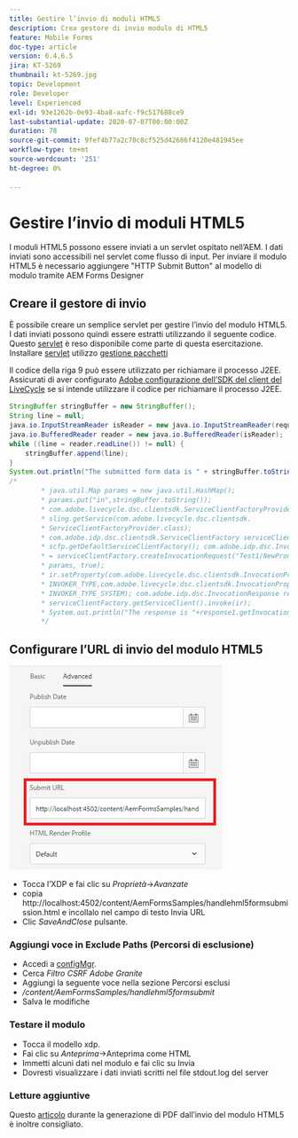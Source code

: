 ```yaml
---
title: Gestire l’invio di moduli HTML5
description: Crea gestore di invio modulo di HTML5
feature: Mobile Forms
doc-type: article
version: 6.4,6.5
jira: KT-5269
thumbnail: kt-5269.jpg
topic: Development
role: Developer
level: Experienced
exl-id: 93e1262b-0e93-4ba8-aafc-f9c517688ce9
last-substantial-update: 2020-07-07T00:00:00Z
duration: 78
source-git-commit: 9fef4b77a2c70c8cf525d42686f4120e481945ee
workflow-type: tm+mt
source-wordcount: '251'
ht-degree: 0%

---
```


# Gestire l’invio di moduli HTML5

I moduli HTML5 possono essere inviati a un servlet ospitato nell’AEM. I dati inviati sono accessibili nel servlet come flusso di input. Per inviare il modulo HTML5 è necessario aggiungere &quot;HTTP Submit Button&quot; al modello di modulo tramite AEM Forms Designer

## Creare il gestore di invio

È possibile creare un semplice servlet per gestire l’invio del modulo HTML5. I dati inviati possono quindi essere estratti utilizzando il seguente codice. Questo [servlet](assets/html5-submit-handler.zip) è reso disponibile come parte di questa esercitazione. Installare [servlet](assets/html5-submit-handler.zip) utilizzo [gestione pacchetti](http://localhost:4502/crx/packmgr/index.jsp)

Il codice della riga 9 può essere utilizzato per richiamare il processo J2EE. Assicurati di aver configurato [Adobe configurazione dell’SDK del client del LiveCycle](https://helpx.adobe.com/aem-forms/6/submit-form-data-livecycle-process.html) se si intende utilizzare il codice per richiamare il processo J2EE.

```java
StringBuffer stringBuffer = new StringBuffer();
String line = null;
java.io.InputStreamReader isReader = new java.io.InputStreamReader(request.getInputStream(), "UTF-8");
java.io.BufferedReader reader = new java.io.BufferedReader(isReader);
while ((line = reader.readLine()) != null) {
    stringBuffer.append(line);
}
System.out.println("The submitted form data is " + stringBuffer.toString());
/*
        * java.util.Map params = new java.util.HashMap();
        * params.put("in",stringBuffer.toString());
        * com.adobe.livecycle.dsc.clientsdk.ServiceClientFactoryProvider scfp =
        * sling.getService(com.adobe.livecycle.dsc.clientsdk.
        * ServiceClientFactoryProvider.class);
        * com.adobe.idp.dsc.clientsdk.ServiceClientFactory serviceClientFactory =
        * scfp.getDefaultServiceClientFactory(); com.adobe.idp.dsc.InvocationRequest ir
        * = serviceClientFactory.createInvocationRequest("Test1/NewProcess1", "invoke",
        * params, true);
        * ir.setProperty(com.adobe.livecycle.dsc.clientsdk.InvocationProperties.
        * INVOKER_TYPE,com.adobe.livecycle.dsc.clientsdk.InvocationProperties.
        * INVOKER_TYPE_SYSTEM); com.adobe.idp.dsc.InvocationResponse response1 =
        * serviceClientFactory.getServiceClient().invoke(ir);
        * System.out.println("The response is "+response1.getInvocationId());
        */
```


## Configurare l’URL di invio del modulo HTML5

![submit-url](assets/submit-url.PNG)

* Tocca l’XDP e fai clic su _Proprietà_->_Avanzate_
* copia http://localhost:4502/content/AemFormsSamples/handlehml5formsubmission.html e incollalo nel campo di testo Invia URL
* Clic _SaveAndClose_ pulsante.

### Aggiungi voce in Exclude Paths (Percorsi di esclusione)

* Accedi a [configMgr](http://localhost:4502/system/console/configMgr).
* Cerca _Filtro CSRF Adobe Granite_
* Aggiungi la seguente voce nella sezione Percorsi esclusi
* _/content/AemFormsSamples/handlehml5formsubmit_
* Salva le modifiche

### Testare il modulo

* Tocca il modello xdp.
* Fai clic su _Anteprima_->Anteprima come HTML
* Immetti alcuni dati nel modulo e fai clic su Invia
* Dovresti visualizzare i dati inviati scritti nel file stdout.log del server

### Letture aggiuntive

Questo [articolo](https://experienceleague.adobe.com/docs/experience-manager-learn/forms/document-services/generate-pdf-from-mobile-form-submission-article.html) durante la generazione di PDF dall’invio del modulo HTML5 è inoltre consigliato.
